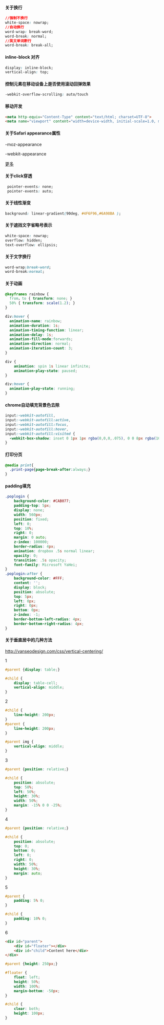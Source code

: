 #### 关于换行
```css
//强制不换行
white-space: nowrap;
//自动换行
word-wrap: break-word; 
word-break: normal; 
//英文单词断行
word-break: break-all;
```

#### inline-block 对齐
```css
display: inline-block;
vertical-align: top;
```

#### 控制元素在移动设备上是否使用滚动回弹效果
```css
-webkit-overflow-scrolling: auto/touch
```

#### 移动开发
```html
<meta http-equiv="Content-Type" content="text/html; charset=UTF-8">
<meta name="viewport" content="width=device-width, initial-scale=1.0, maximum-scale=1.0, user-scalable=no" />
```

#### 关于Safari appearance属性
-moz-appearance 

-webkit-appearance

[更多](https://developer.mozilla.org/en-US/docs/Web/CSS/-moz-appearance)

#### 关于click穿透
```css
 pointer-events: none;
 pointer-events: auto;
```

#### 关于线性渐变
```css
background: linear-gradient(90deg, #4F6F96,#6A98BA );
```

#### 关于遮挡文字省略号表示
```css
white-space: nowrap;
overflow: hidden;
text-overflow: ellipsis;
```

#### 关于文字换行
```css
word-wrap:break-word;
word-break:normal;
```

#### 关于动画
```css
@keyframes rainbow {
  from，to { transform: none; }
  50% { transform: scale(1.2); }
}

div:hover {
  animation-name: rainbow;
  animation-duration: 1s;
  animation-timing-function: linear;
  animation-delay: 1s;
  animation-fill-mode:forwards;
  animation-direction: normal;
  animation-iteration-count: 3;
}

div {
    animation: spin 1s linear infinite;
    animation-play-state: paused;
}

div:hover {
  animation-play-state: running;
}
```

#### chrome自动填充背景色去除
```css
input:-webkit-autofill,
input:-webkit-autofill:active,
input:-webkit-autofill:focus,
input:-webkit-autofill:hover,
input:-webkit-autofill:visited {
  -webkit-box-shadow: inset 0 1px 1px rgba(0,0,0,.075), 0 0 8px rgba(102,175,233,.6), inset 0 0 0 50px white;
}
```

#### 打印分页
```css
@media print{
  .print-page{page-break-after:always;}
}
```
#### padding填充
```css
.poplogin {
    background-color: #CAB077;
    padding-top: 5px;
    display: none;
    width: 560px;
    position: fixed;
    left: 0;
    top: 10%;
    right: 0;
    margin: 0 auto;
    z-index: 100000;
    border-radius: 4px;
    animation: dropbox .5s normal linear;
    opacity: 0;
    transition: .5s opacity;
    font-family: Microsoft YaHei;
}
.poplogin:after {
    background-color: #FFF;
    content: '';
    display: block;
    position: absolute;
    top: 5px;
    left: 0px;
    right: 0px;
    bottom: 0px;
    z-index: -1;
    border-bottom-left-radius: 4px;
    border-bottom-right-radius: 4px;
}
```


#### 关于垂直居中的几种方法
http://vanseodesign.com/css/vertical-centering/

1 
```css
#parent {display: table;}

#child {
    display: table-cell;
    vertical-align: middle;
}
```

2
```css
#child {
    line-height: 200px;
}
#parent {
    line-height: 200px;
}

#parent img {
    vertical-align: middle;
}
```

3
```css
#parent {position: relative;}

#child {
    position: absolute;
    top: 50%;
    left: 50%;
    height: 30%;
    width: 50%;
    margin: -15% 0 0 -25%;
}
```
4
```css
#parent {position: relative;}

#child {
    position: absolute;
    top: 0;
    bottom: 0;
    left: 0;
    right: 0;
    width: 50%;
    height: 30%;
    margin: auto;
}
```
5
```css
#parent {
    padding: 5% 0;
}

#child {
    padding: 10% 0;
}
```

6
```html
<div id="parent">
    <div id="floater"></div>
    <div id="child">Content here</div>
</div>
```
```css
#parent {height: 250px;}

#floater {
    float: left;
    height: 50%;
    width: 100%;
    margin-bottom: -50px;
}

#child {
    clear: both;
    height: 100px;
}
```
